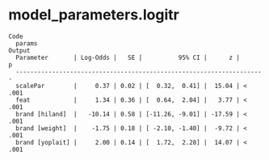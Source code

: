 # model_parameters.logitr

    Code
      params
    Output
      Parameter       | Log-Odds |   SE |          95% CI |      z |      p
      ---------------------------------------------------------------------
      scalePar        |     0.37 | 0.02 | [  0.32,  0.41] |  15.04 | < .001
      feat            |     1.34 | 0.36 | [  0.64,  2.04] |   3.77 | < .001
      brand [hiland]  |   -10.14 | 0.58 | [-11.26, -9.01] | -17.59 | < .001
      brand [weight]  |    -1.75 | 0.18 | [ -2.10, -1.40] |  -9.72 | < .001
      brand [yoplait] |     2.00 | 0.14 | [  1.72,  2.28] |  14.07 | < .001

